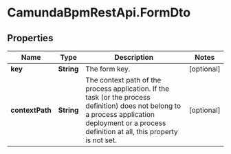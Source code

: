 # CamundaBpmRestApi.FormDto

## Properties

Name | Type | Description | Notes
------------ | ------------- | ------------- | -------------
**key** | **String** | The form key. | [optional] 
**contextPath** | **String** | The context path of the process application. If the task (or the process definition) does not belong to a process application deployment or a process definition at all, this property is not set. | [optional] 


